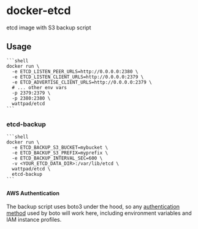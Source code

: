 # docker-etcd

etcd image with S3 backup script

## Usage

    ```shell
    docker run \
      -e ETCD_LISTEN_PEER_URLS=http://0.0.0.0:2380 \
      -e ETCD_LISTEN_CLIENT_URLS=http://0.0.0.0:2379 \
      -e ETCD_ADVERTISE_CLIENT_URLS=http://0.0.0.0:2379 \
      # ... other env vars
      -p 2379:2379 \
      -p 2380:2380 \
      wattpad/etcd
    ```

### etcd-backup

    ```shell
    docker run \
      -e ETCD_BACKUP_S3_BUCKET=mybucket \
      -e ETCD_BACKUP_S3_PREFIX=myprefix \
      -e ETCD_BACKUP_INTERVAL_SEC=600 \
      -v <YOUR_ETCD_DATA_DIR>:/var/lib/etcd \
      wattpad/etcd \
      etcd-backup
    ```

#### AWS Authentication

The backup script uses boto3 under the hood, so any [authentication method](http://boto3.readthedocs.io/en/latest/guide/configuration.html#configuring-credentials)
used by boto will work here, including environment variables and IAM instance profiles.
